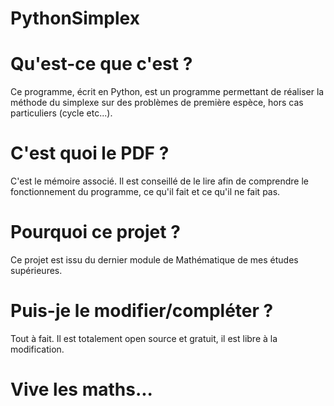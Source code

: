 # PythonSimplex
# Qu'est-ce que c'est ?
Ce programme, écrit en Python, est un programme permettant de réaliser la méthode du simplexe sur des problèmes de première espèce, hors cas particuliers (cycle etc...).
# C'est quoi le PDF ?
C'est le mémoire associé. Il est conseillé de le lire afin de comprendre le fonctionnement du programme, ce qu'il fait et ce qu'il ne fait pas.
# Pourquoi ce projet ?
Ce projet est issu du dernier module de Mathématique de mes études supérieures.
# Puis-je le modifier/compléter ?
Tout à fait. Il est totalement open source et gratuit, il est libre à la modification.
# Vive les maths...
